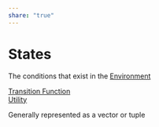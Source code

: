 ```yaml
---  
share: "true"  
---  
```

# States  
  
The conditions that exist in the [Environment](./Environment.md)  
  
[Transition Function](Transition%20Function.md)  
[Utility](./Utility.md)   
  
Generally represented as a vector or tuple